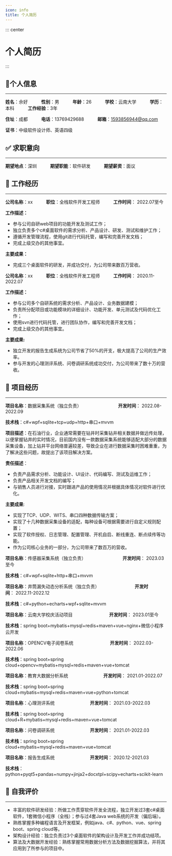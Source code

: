 ```yaml
---
icon: info
title: 个人简历
---
```

::: center
# **个人简历**
:::

## **👦个人信息**

***

**姓名**：佘好　　　**性别**：男　　　**年龄**：26　　　**学校**：云南大学　　　**学历**：本科　　　**工作经验**：3年

**住址**：成都　　　**电话**：13769429688　　　**邮箱**：[1593856944@qq.com](http://1593856943@qq.com)

**证书**：中级软件设计师、英语四级

## **✅ 求职意向**

***

**期望地点**：深圳　　　**期望职能**：软件研发　　　**期望薪资**：面议

## **📅 工作经历**

***

**公司名称**：xx　　　**职位**：全栈软件开发工程师　　　**工作时间**： 2022.07至今

**工作描述：**

*   参与公司自研web项目的功能开发及测试工作；
*   独立负责多个c#桌面软件的需求分析、产品设计、研发、测试和维护工作；
*   遵循开发管理流程，使用git进行代码托管，编写和完善开发文档；
*   完成上级交办的其他事宜。

**主要成果：**

*   完成三个桌面软件的研发，并成功交付，为公司带来数百万营收。

**公司名称**：xx　　　**职位**：全栈软件开发工程师　　　**工作时间**： 2020.11-2022.07

**工作描述：**

*   参与公司多个自研系统的需求分析、产品设计、业务数据建模；
*   负责所分配项目或功能模块的详细设计、功能开发、单元测试及代码优化工作；
*   使用svn进行代码托管，进行团队协作，编写和完善开发文档；
*   完成上级交办的其他事宜。

**主要成果:**

*   独立开发的报告生成系统为公司节省了50%的开支，极大提高了公司的生产效率。
*   参与开发的心理测评系统、问卷调研系统成功交付，为公司带来了数十万的营收。

## **💼 项目经历**

***

**项目名称**：数据采集系统（独立负责）                             **开发时间**： 2022.08-2022.09

**技术栈**：c#+wpf+sqlite+tcp+udp+http+串口+mvvm

**项目描述**：在石油行业，企业通常需要在钻井时采集钻井相关数据并做远传处理，以便掌握钻井的实时情况，目前国内没有一款数据采集系统能够适配大部分的数据采集设备，加上钻井平台网络普遍较差，导致企业在进行数据采集时困难重重，为了解决这些问题，故提出了该项目解决方案。

**责任描述**：

*   负责产品需求分析、功能设计、UI设计、代码编写、测试及运维工作；
*   负责产品相关开发文档的编写；
*   与销售人员进行对接，实时跟进产品的使用情况并根据具体情况对软件进行优化。

**主要成果**:

*   实现了TCP、UDP、WITS、串口四种数据传输方案；
*   实现了十几种数据采集设备的适配，每种设备可根据需要进行自定义规则配置；
*   实现了软件授权、日志管理、配置管理、开机自启、断线重连、断点续传等功能。
*   作为公司核心业务的一部分，为公司带来了数百万的营收。

**项目名称**：传感器采集系统（独立负责）                             **开发时间**： 2023.03至今

**技术栈**：c#+wpf+sqlite+http+串口+mvvm

**项目名称**：井筒漏失动态分析系统（独立负责）                            **开发时间**： 2022.11-2022.12

**技术栈**：c#+python+echarts+wpf+sqlite+mvvm

**项目名称**：云南大学校庆活动项目                             **开发时间**： 2023.01至今

**技术栈**：spring boot+mybatis+mysql+redis+maven+vue+nginx+微信小程序云开发

**项目名称**：OPENCV电子阅卷系统                             **开发时间**： 2022.03-2022.06

**技术栈**：spring boot+spring cloud+opencv+mybatis+mysql+redis+maven+vue+tomcat

**项目名称**：教育大数据分析系统                            **开发时间**： 2021.01-2022.07

**技术栈**：spring boot+spring cloud+mybatis+mysql+redis+maven+vue+python+tomcat

**项目名称**：心理测评系统                            **开发时间**： 2021.03-2022.03

**技术栈**：spring boot+spring cloud+R+mybatis+mysql+redis+maven+vue+tomcat

**项目名称**：问卷调研系统                            **开发时间**： 2021.01-2022.03

**技术栈**：spring boot+spring cloud+mybatis+mysql+redis+maven+vue+tomcat

**项目名称**：报告生成系统                            **开发时间**： 2020.12-2021.03

**技术栈**：python+pyqt5+pandas+numpy+jinja2+docxtpl+scipy+echarts+scikit-learn

## **📝 自我评价**

***

*   丰富的软件研发经验：所做工作贯穿软件开发全流程，独立开发过3套c#桌面软件，1套微信小程序（全栈）；参与过4套Java web系统的开发（偏后端）。
*   熟练掌握多种编程语言及开发框架，例如java、c#、python、vue、spring boot、spring cloud等。
*   架构设计经验：独立负责过3个桌面软件的架构设计及开发工作并成功结项。
*   算法及大数据开发经验：熟练掌握常用数据分析方法及数据挖掘算法，并将其应用到了所参与的项目中。



